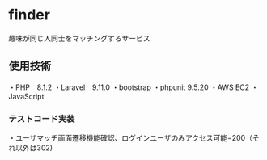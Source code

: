 # finder
趣味が同じ人同士をマッチングするサービス


<h2>使用技術</h2>
・PHP　8.1.2
・Laravel　9.11.0
・bootstrap
・phpunit 9.5.20
・AWS EC2
・JavaScript


<h3>テストコード実装</h3>
・ユーザマッチ画面遷移機能確認、ログインユーザのみアクセス可能=200（それ以外は302)
